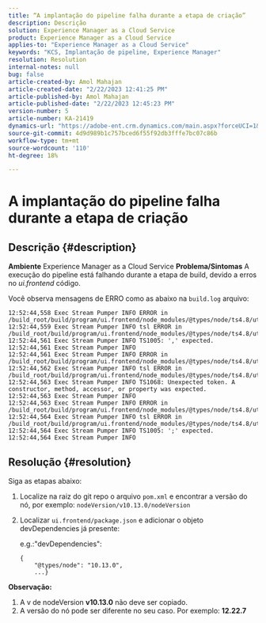 ```yaml
---
title: “A implantação do pipeline falha durante a etapa de criação”
description: Descrição
solution: Experience Manager as a Cloud Service
product: Experience Manager as a Cloud Service
applies-to: "Experience Manager as a Cloud Service"
keywords: "KCS, Implantação de pipeline, Experience Manager"
resolution: Resolution
internal-notes: null
bug: false
article-created-by: Amol Mahajan
article-created-date: "2/22/2023 12:41:25 PM"
article-published-by: Amol Mahajan
article-published-date: "2/22/2023 12:45:23 PM"
version-number: 5
article-number: KA-21419
dynamics-url: "https://adobe-ent.crm.dynamics.com/main.aspx?forceUCI=1&pagetype=entityrecord&etn=knowledgearticle&id=54614d32-aeb2-ed11-83fe-6045bd0065b6"
source-git-commit: 4d9d989b1c757bced6f55f92db3fffe7bc07c86b
workflow-type: tm+mt
source-wordcount: '110'
ht-degree: 18%

---
```


# A implantação do pipeline falha durante a etapa de criação

## Descrição {#description}

<b>Ambiente</b>
Experience Manager as a Cloud Service
<b>Problema/Sintomas</b>
A execução do pipeline está falhando durante a etapa de build, devido a erros no *ui.frontend* código.

Você observa mensagens de ERRO como as abaixo na `build.log` arquivo:


```
12:52:44,558 Exec Stream Pumper INFO ERROR in /build_root/build/program/ui.frontend/node_modules/@types/node/ts4.8/util.d.ts
12:52:44,559 Exec Stream Pumper INFO tsl ERROR in /build_root/build/program/ui.frontend/node_modules/@types/node/ts4.8/util.d.ts(1485,42)
12:52:44,561 Exec Stream Pumper INFO TS1005: ',' expected.
12:52:44,561 Exec Stream Pumper INFO
12:52:44,561 Exec Stream Pumper INFO ERROR in /build_root/build/program/ui.frontend/node_modules/@types/node/ts4.8/util.d.ts
12:52:44,562 Exec Stream Pumper INFO tsl ERROR in /build_root/build/program/ui.frontend/node_modules/@types/node/ts4.8/util.d.ts(1485,44)
12:52:44,563 Exec Stream Pumper INFO TS1068: Unexpected token. A constructor, method, accessor, or property was expected.
12:52:44,563 Exec Stream Pumper INFO
12:52:44,563 Exec Stream Pumper INFO ERROR in /build_root/build/program/ui.frontend/node_modules/@types/node/ts4.8/util.d.ts
12:52:44,564 Exec Stream Pumper INFO tsl ERROR in /build_root/build/program/ui.frontend/node_modules/@types/node/ts4.8/util.d.ts(1485,57)
12:52:44,564 Exec Stream Pumper INFO TS1005: ';' expected.
12:52:44,564 Exec Stream Pumper INFO
```



## Resolução {#resolution}

Siga as etapas abaixo:<br>
1. Localize na raiz do git repo o arquivo `pom.xml` e encontrar a versão do nó, por exemplo: `nodeVersion/v10.13.0/nodeVersion`
2. Localizar `ui.frontend/package.json` e adicionar o objeto devDependencies já presente:

   e.g.:&quot;devDependencies&quot;:


   ```
   {
       "@types/node": "10.13.0",
       ...}
   ```


<b>Observação:</b>

1. A v de nodeVersion <b>v10.13.0</b> não deve ser copiado.
2. A versão do nó pode ser diferente no seu caso. Por exemplo: <b>12.22.7</b>

